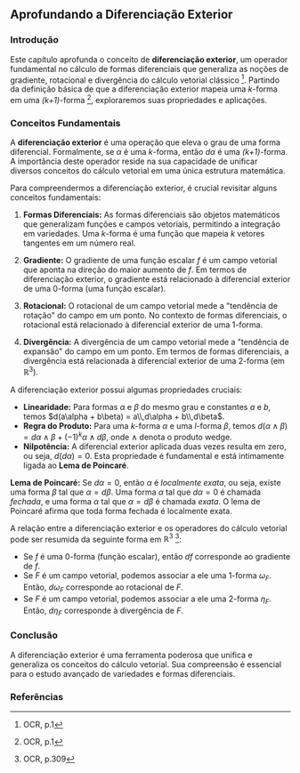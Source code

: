 ## Aprofundando a Diferenciação Exterior

### Introdução
Este capítulo aprofunda o conceito de **diferenciação exterior**, um operador fundamental no cálculo de formas diferenciais que generaliza as noções de gradiente, rotacional e divergência do cálculo vetorial clássico [^1]. Partindo da definição básica de que a diferenciação exterior mapeia uma *k*-forma em uma *(k+1)*-forma [^1], exploraremos suas propriedades e aplicações.

### Conceitos Fundamentais
A **diferenciação exterior** é uma operação que eleva o grau de uma forma diferencial. Formalmente, se $\alpha$ é uma *k*-forma, então $d\alpha$ é uma *(k+1)*-forma.  A importância deste operador reside na sua capacidade de unificar diversos conceitos do cálculo vetorial em uma única estrutura matemática.

Para compreendermos a diferenciação exterior, é crucial revisitar alguns conceitos fundamentais:

1.  **Formas Diferenciais:** As formas diferenciais são objetos matemáticos que generalizam funções e campos vetoriais, permitindo a integração em variedades. Uma *k*-forma é uma função que mapeia *k* vetores tangentes em um número real.

2.  **Gradiente:** O gradiente de uma função escalar *f* é um campo vetorial que aponta na direção do maior aumento de *f*. Em termos de diferenciação exterior, o gradiente está relacionado à diferencial exterior de uma 0-forma (uma função escalar).

3.  **Rotacional:** O rotacional de um campo vetorial mede a "tendência de rotação" do campo em um ponto. No contexto de formas diferenciais, o rotacional está relacionado à diferencial exterior de uma 1-forma.

4.  **Divergência:** A divergência de um campo vetorial mede a "tendência de expansão" do campo em um ponto. Em termos de formas diferenciais, a divergência está relacionada à diferencial exterior de uma 2-forma (em $\mathbb{R}^3$).

A diferenciação exterior possui algumas propriedades cruciais:

*   **Linearidade:**  Para formas $\alpha$ e $\beta$ do mesmo grau e constantes *a* e *b*, temos $d(a\alpha + b\beta) = a\\,d\alpha + b\\,d\beta$.
*   **Regra do Produto:** Para uma *k*-forma $\alpha$ e uma *l*-forma $\beta$, temos $d(\alpha \wedge \beta) = d\alpha \wedge \beta + (-1)^k \alpha \wedge d\beta$, onde $\wedge$ denota o produto wedge.
*   **Nilpotência:** A diferencial exterior aplicada duas vezes resulta em zero, ou seja, $d(d\alpha) = 0$. Esta propriedade é fundamental e está intimamente ligada ao **Lema de Poincaré**.

**Lema de Poincaré:** Se $d\alpha = 0$, então $\alpha$ é *localmente exata*, ou seja, existe uma forma $\beta$ tal que $\alpha = d\beta$. Uma forma $\alpha$ tal que $d\alpha = 0$ é chamada *fechada*, e uma forma $\alpha$ tal que $\alpha = d\beta$ é chamada *exata*. O lema de Poincaré afirma que toda forma fechada é localmente exata.

A relação entre a diferenciação exterior e os operadores do cálculo vetorial pode ser resumida da seguinte forma em $\mathbb{R}^3$ [^28]:

*   Se *f* é uma 0-forma (função escalar), então $df$ corresponde ao gradiente de *f*.
*   Se *F* é um campo vetorial, podemos associar a ele uma 1-forma $\omega_F$. Então, $d\omega_F$ corresponde ao rotacional de *F*.
*   Se *F* é um campo vetorial, podemos associar a ele uma 2-forma $\eta_F$. Então, $d\eta_F$ corresponde à divergência de *F*.

### Conclusão
A diferenciação exterior é uma ferramenta poderosa que unifica e generaliza os conceitos do cálculo vetorial. Sua compreensão é essencial para o estudo avançado de variedades e formas diferenciais.

### Referências
[^1]: OCR, p.1
[^2]: OCR, p.28
[^3]: OCR, p.284
[^4]: OCR, p.285
[^5]: OCR, p.286
[^6]: OCR, p.287
[^7]: OCR, p.288
[^8]: OCR, p.289
[^9]: OCR, p.290
[^10]: OCR, p.291
[^11]: OCR, p.292
[^12]: OCR, p.293
[^13]: OCR, p.294
[^14]: OCR, p.295
[^15]: OCR, p.296
[^16]: OCR, p.297
[^17]: OCR, p.298
[^18]: OCR, p.299
[^19]: OCR, p.300
[^20]: OCR, p.301
[^21]: OCR, p.302
[^22]: OCR, p.303
[^23]: OCR, p.304
[^24]: OCR, p.305
[^25]: OCR, p.306
[^26]: OCR, p.307
[^27]: OCR, p.308
[^28]: OCR, p.309
[^29]: OCR, p.310
[^30]: OCR, p.311
[^31]: OCR, p.312
[^32]: OCR, p.313
[^33]: OCR, p.10
<!-- END -->